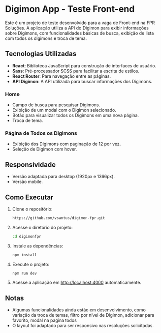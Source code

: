 # Digimon App - Teste Front-end

Este é um projeto de teste desenvolvido para a vaga de Front-end na FPR Soluções. A aplicação utiliza a API do Digimon para exibir informações sobre Digimons, com funcionalidades básicas de busca, exibição de lista com todos os digimons e troca de tema.

## Tecnologias Utilizadas

- **React**: Biblioteca JavaScript para construção de interfaces de usuário.
- **Sass**: Pré-processador SCSS para facilitar a escrita de estilos.
- **React Router**: Para navegação entre as páginas.
- **API Digimon**: A API utilizada para buscar informações dos Digimons.

### Home

- Campo de busca para pesquisar Digimons.
- Exibição de um modal com o Digimon selecionado.
- Botão para visualizar todos os Digimons em uma nova página.
- Troca de tema.

### Página de Todos os Digimons

- Exibição dos Digimons com paginação de 12 por vez.
- Seleção de Digimon com hover.

## Responsividade

- Versão adaptada para desktop (1920px e 1366px).
- Versão mobile.

## Como Executar

1. Clone o repositório:

   ```bash
   https://github.com/vsantus/digimon-fpr.git
   ```

2. Acesse o diretório do projeto:

   ```bash
   cd digimonfpr
   ```

3. Instale as dependências:

   ```bash
   npm install
   ```

4. Execute o projeto:

   ```bash
   npm run dev
   ```

5. Acesse a aplicação em [http://localhost:4000](http://localhost:4000) automaticamente.

## Notas

- Algumas funcionalidades ainda estão em desenvolvimento, como variação da troca de temas, filtro por nível de Digimon, adicionar para favorito, modal na pagina todos
- O layout foi adaptado para ser responsivo nas resoluções solicitadas.
